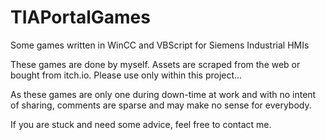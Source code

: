 # TIAPortalGames
Some games written in WinCC and VBScript for Siemens Industrial HMIs

These games are done by myself. Assets are scraped from the web or bought from itch.io. Please use only within this project...

As these games are only one during down-time at work and with no intent of sharing, comments are sparse and may make no sense for everybody.

If you are stuck and need some advice, feel free to contact me.
